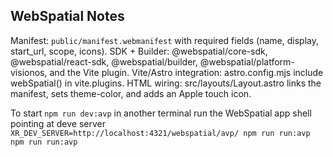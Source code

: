## WebSpatial Notes

Manifest: `public/manifest.webmanifest` with required fields (name, display, start_url, scope, icons).
SDK + Builder: @webspatial/core-sdk, @webspatial/react-sdk, @webspatial/builder, @webspatial/platform-visionos, and the Vite plugin.
Vite/Astro integration: astro.config.mjs include webSpatial() in vite.plugins.
HTML wiring: src/layouts/Layout.astro links the manifest, sets theme-color, and adds an Apple touch icon.

To start
`npm run dev:avp`
in another terminal run the WebSpatial app shell pointing at deve server
`XR_DEV_SERVER=http://localhost:4321/webspatial/avp/ npm run run:avp npm run run:avp`
